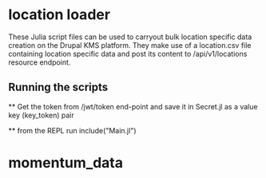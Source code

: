 # location loader

These Julia script files can be used to carryout bulk location specific data creation on the Drupal KMS platform.
They make use of a location.csv file containing location specific data and post its content to /api/v1/locations resource
endpoint.

## Running the scripts

** Get the token from /jwt/token end-point and save it in Secret.jl as a value key (key_token) pair

** from the REPL run include("Main.jl")

# momentum_data
